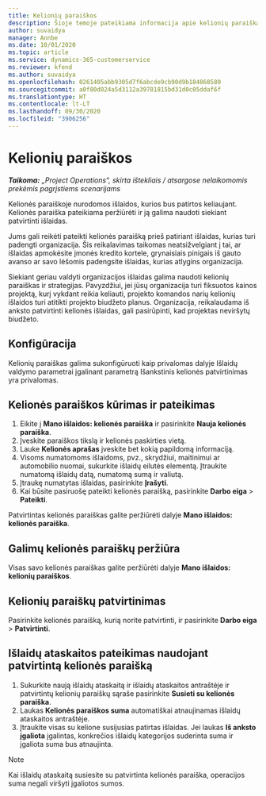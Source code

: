```yaml
---
title: Kelionių paraiškos
description: Šioje temoje pateikiama informacija apie kelionių paraiškas.
author: suvaidya
manager: Annbe
ms.date: 10/01/2020
ms.topic: article
ms.service: dynamics-365-customerservice
ms.reviewer: kfend
ms.author: suvaidya
ms.openlocfilehash: 0261405abb9305d7f6abcde9cb90d9b184868580
ms.sourcegitcommit: a0f80d024a5d3112a39781815bd31d0c05ddaf6f
ms.translationtype: HT
ms.contentlocale: lt-LT
ms.lasthandoff: 09/30/2020
ms.locfileid: "3906256"
---
```

# <a name="travel-requisitions"></a>Kelionių paraiškos

_**Taikoma:** „Project Operations“, skirta ištekliais / atsargose nelaikomomis prekėmis pagrįstiems scenarijams_

Kelionės paraiškoje nurodomos išlaidos, kurios bus patirtos keliaujant. Kelionės paraiška pateikiama peržiūrėti ir ją galima naudoti siekiant patvirtinti išlaidas.

Jums gali reikėti pateikti kelionės paraišką prieš patiriant išlaidas, kurias turi padengti organizacija. Šis reikalavimas taikomas neatsižvelgiant į tai, ar išlaidas apmokėsite įmonės kredito kortele, grynaisiais pinigais iš gauto avanso ar savo lėšomis padengsite išlaidas, kurias atlygins organizacija.

Siekiant geriau valdyti organizacijos išlaidas galima naudoti kelionių paraiškas ir strategijas. Pavyzdžiui, jei jūsų organizacija turi fiksuotos kainos projektą, kurį vykdant reikia keliauti, projekto komandos narių kelionių išlaidos turi atitikti projekto biudžeto planus. Organizacija, reikalaudama iš anksto patvirtinti kelionės išlaidas, gali pasirūpinti, kad projektas neviršytų biudžeto.

## <a name="configuration"></a>Konfigūracija 

Kelionių paraiškas galima sukonfigūruoti kaip privalomas dalyje Išlaidų valdymo parametrai įgalinant parametrą Išankstinis kelionės patvirtinimas yra privalomas. 

## <a name="create-and-submit-a-travel-requisition"></a>Kelionės paraiškos kūrimas ir pateikimas

1. Eikite į **Mano išlaidos: kelionės paraiška** ir pasirinkite **Nauja kelionės paraiška**.
2. Įveskite paraiškos tikslą ir kelionės paskirties vietą.
3. Lauke **Kelionės aprašas** įveskite bet kokią papildomą informaciją. 
4. Visoms numatomoms išlaidoms, pvz., skrydžiui, maitinimui ar automobilio nuomai, sukurkite išlaidų eilutės elementą. Įtraukite numatomą išlaidų datą, numatomą sumą ir valiutą. 
5. Įtraukę numatytas išlaidas, pasirinkite **Įrašyti**.
6. Kai būsite pasiruošę pateikti kelionės paraišką, pasirinkite **Darbo eiga** > **Pateikti**.

Patvirtintas kelionės paraiškas galite peržiūrėti dalyje **Mano išlaidos: kelionės paraiška**. 

## <a name="view-available-travel-requisitions"></a>Galimų kelionės paraiškų peržiūra

Visas savo kelionės paraiškas galite peržiūrėti dalyje **Mano išlaidos: kelionių paraiškos**.

## <a name="approve-travel-requisitions"></a>Kelionių paraiškų patvirtinimas

Pasirinkite kelionės paraišką, kurią norite patvirtinti, ir pasirinkite **Darbo eiga** > **Patvirtinti**.  

## <a name="submit-an-expense-report-using-your-approved-travel-requisition"></a>Išlaidų ataskaitos pateikimas naudojant patvirtintą kelionės paraišką

1. Sukurkite naują išlaidų ataskaitą ir išlaidų ataskaitos antraštėje ir patvirtintų kelionių paraiškų sąraše pasirinkite **Susieti su kelionės paraiška**.
2. Laukas **Kelionės paraiškos suma** automatiškai atnaujinamas išlaidų ataskaitos antraštėje.
3. Įtraukite visas su kelione susijusias patirtas išlaidas. Jei laukas **Iš anksto įgaliota** įgalintas, konkrečios išlaidų kategorijos suderinta suma ir įgaliota suma bus atnaujinta.

> [!NOTE]
> Kai išlaidų ataskaitą susiesite su patvirtinta kelionės paraiška, operacijos suma negali viršyti įgaliotos sumos. 
